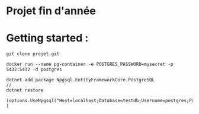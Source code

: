# Projet fin d'année


# Getting started : 

```
git clone projet.git

docker run --name pg-container -e POSTGRES_PASSWORD=mysecret -p 5432:5432 -d postgres

dotnet add package Npgsql.EntityFrameworkCore.PostgreSQL
//
dotnet restore

(options.UseNpgsql("Host=localhost;Database=testdb;Username=postgres;Password=mysecret");
)



```